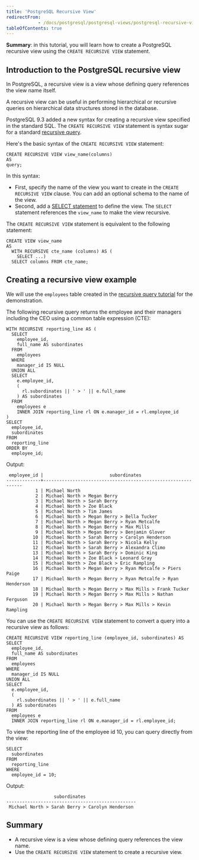 ```yaml
---
title: 'PostgreSQL Recursive View'
redirectFrom: 
            - /docs/postgresql/postgresql-views/postgresql-recursive-view/
tableOfContents: true
---
```


**Summary**: in this tutorial, you will learn how to create a PostgreSQL recursive view using the `CREATE RECURSIVE VIEW` statement.



## Introduction to the PostgreSQL recursive view



In PostgreSQL, a recursive view is a view whose defining query references the view name itself.



A recursive view can be useful in performing hierarchical or recursive queries on hierarchical data structures stored in the database.



PostgreSQL 9.3 added a new syntax for creating a recursive view specified in the standard SQL. The `CREATE RECURSIVE VIEW` statement is syntax sugar for a standard [recursive query](/docs/postgresql/postgresql-recursive-query).



Here's the basic syntax of the `CREATE RECURSIVE VIEW` statement:



```
CREATE RECURSIVE VIEW view_name(columns)
AS
query;
```



In this syntax:



- First, specify the name of the view you want to create in the `CREATE RECURSIVE VIEW` clause. You can add an optional schema to the name of the view.
- Second, add a [SELECT statement](/docs/postgresql/postgresql-select) to define the view. The `SELECT` statement references the `view_name` to make the view recursive.


The `CREATE RECURSIVE VIEW` statement is equivalent to the following statement:



```
CREATE VIEW view_name
AS
  WITH RECURSIVE cte_name (columns) AS (
    SELECT ...)
  SELECT columns FROM cte_name;
```



## Creating a recursive view example



We will use the `employees` table created in the [recursive query tutorial](/docs/postgresql/postgresql-recursive-query) for the demonstration.



The following recursive query returns the employee and their managers including the CEO using a common table expression (CTE):



```
WITH RECURSIVE reporting_line AS (
  SELECT
    employee_id,
    full_name AS subordinates
  FROM
    employees
  WHERE
    manager_id IS NULL
  UNION ALL
  SELECT
    e.employee_id,
    (
      rl.subordinates || ' > ' || e.full_name
    ) AS subordinates
  FROM
    employees e
    INNER JOIN reporting_line rl ON e.manager_id = rl.employee_id
)
SELECT
  employee_id,
  subordinates
FROM
  reporting_line
ORDER BY
  employee_id;
```



Output:



```
 employee_id |                         subordinates
-------------+--------------------------------------------------------------
           1 | Michael North
           2 | Michael North > Megan Berry
           3 | Michael North > Sarah Berry
           4 | Michael North > Zoe Black
           5 | Michael North > Tim James
           6 | Michael North > Megan Berry > Bella Tucker
           7 | Michael North > Megan Berry > Ryan Metcalfe
           8 | Michael North > Megan Berry > Max Mills
           9 | Michael North > Megan Berry > Benjamin Glover
          10 | Michael North > Sarah Berry > Carolyn Henderson
          11 | Michael North > Sarah Berry > Nicola Kelly
          12 | Michael North > Sarah Berry > Alexandra Climo
          13 | Michael North > Sarah Berry > Dominic King
          14 | Michael North > Zoe Black > Leonard Gray
          15 | Michael North > Zoe Black > Eric Rampling
          16 | Michael North > Megan Berry > Ryan Metcalfe > Piers Paige
          17 | Michael North > Megan Berry > Ryan Metcalfe > Ryan Henderson
          18 | Michael North > Megan Berry > Max Mills > Frank Tucker
          19 | Michael North > Megan Berry > Max Mills > Nathan Ferguson
          20 | Michael North > Megan Berry > Max Mills > Kevin Rampling
```



You can use the `CREATE RECURSIVE VIEW` statement to convert a query into a recursive view as follows:



```
CREATE RECURSIVE VIEW reporting_line (employee_id, subordinates) AS
SELECT
  employee_id,
  full_name AS subordinates
FROM
  employees
WHERE
  manager_id IS NULL
UNION ALL
SELECT
  e.employee_id,
  (
    rl.subordinates || ' > ' || e.full_name
  ) AS subordinates
FROM
  employees e
  INNER JOIN reporting_line rl ON e.manager_id = rl.employee_id;
```



To view the reporting line of the employee id 10, you can query directly from the view:



```
SELECT
  subordinates
FROM
  reporting_line
WHERE
  employee_id = 10;
```



Output:



```
                  subordinates
-------------------------------------------------
 Michael North > Sarah Berry > Carolyn Henderson
```



## Summary



- A recursive view is a view whose defining query references the view name.
- Use the `CREATE RECURSIVE VIEW` statement to create a recursive view.
